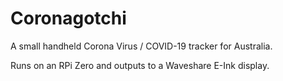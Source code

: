 # Coronagotchi

A small handheld Corona Virus / COVID-19 tracker for Australia.

Runs on an RPi Zero and outputs to a Waveshare E-Ink display.

